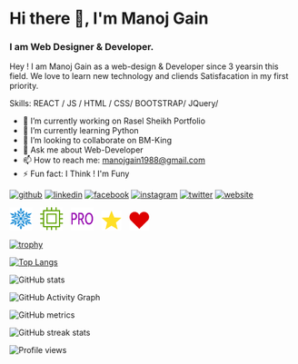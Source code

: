 
# Hi there 👋, I'm Manoj Gain
### I am Web Designer & Developer.


Hey !  I am  Manoj Gain as a web-design & Developer  since 3 yearsin this field. We love to learn new technology and cliends Satisfacation in my first priority.

Skills:  REACT / JS / HTML / CSS/ BOOTSTRAP/ JQuery/

- 🔭 I’m currently working on Rasel Sheikh Portfolio 
- 🌱 I’m currently learning Python 
- 👯 I’m looking to collaborate on BM-King 
- 💬 Ask me about Web-Developer 
- 📫 How to reach me: manojgain1988@gmail.com 
- ⚡ Fun fact: I Think ! I'm Funy 


[<img src='https://cdn.jsdelivr.net/npm/simple-icons@3.0.1/icons/github.svg' alt='github' height='40'>](https://github.com/manojgain1988)  [<img src='https://cdn.jsdelivr.net/npm/simple-icons@3.0.1/icons/linkedin.svg' alt='linkedin' height='40'>](https://www.linkedin.com/in/https://www.linkedin.com/in/manojgain1988//)  [<img src='https://cdn.jsdelivr.net/npm/simple-icons@3.0.1/icons/facebook.svg' alt='facebook' height='40'>](https://www.facebook.com/https://facebook.com/web.manojgain)  [<img src='https://cdn.jsdelivr.net/npm/simple-icons@3.0.1/icons/instagram.svg' alt='instagram' height='40'>](https://www.instagram.com/https://www.instagram.com/web.manojgain//)  [<img src='https://cdn.jsdelivr.net/npm/simple-icons@3.0.1/icons/twitter.svg' alt='twitter' height='40'>](https://twitter.com/https://twitter.com/ManojGain2)  [<img src='https://cdn.jsdelivr.net/npm/simple-icons@3.0.1/icons/icloud.svg' alt='website' height='40'>](https://manojgain1988.github.io/manoj-gain-portfolio-3/)  

<a href='https://archiveprogram.github.com/'><img src='https://raw.githubusercontent.com/acervenky/animated-github-badges/master/assets/acbadge.gif' width='40' height='40'></a> <a href='https://docs.github.com/en/developers'><img src='https://raw.githubusercontent.com/acervenky/animated-github-badges/master/assets/devbadge.gif' width='40' height='40'></a> <a href='https://github.com/pricing'><img src='https://raw.githubusercontent.com/acervenky/animated-github-badges/master/assets/pro.gif' width='40' height='40'></a> <a href='https://stars.github.com/'><img src='https://raw.githubusercontent.com/acervenky/animated-github-badges/master/assets/starbadge.gif' width='35' height='35'></a> <a href='https://docs.github.com/en/github/supporting-the-open-source-community-with-github-sponsors'><img src='https://raw.githubusercontent.com/acervenky/animated-github-badges/master/assets/sponsorbadge.gif' width='35' height='35'></a> 

[![trophy](https://github-profile-trophy.vercel.app/?username=manojgain1988)](https://github.com/ryo-ma/github-profile-trophy)

[![Top Langs](https://github-readme-stats.vercel.app/api/top-langs/?username=manojgain1988)](https://github.com/anuraghazra/github-readme-stats)

![GitHub stats](https://github-readme-stats.vercel.app/api?username=manojgain1988&show_icons=true&count_private=true)  

![GitHub Activity Graph](https://activity-graph.herokuapp.com/graph?username=manojgain1988)  

![GitHub metrics](https://metrics.lecoq.io/manojgain1988)  

![GitHub streak stats](https://streak-stats.demolab.com/?user=manojgain1988)  

![Profile views](https://gpvc.arturio.dev/manojgain1988)  
